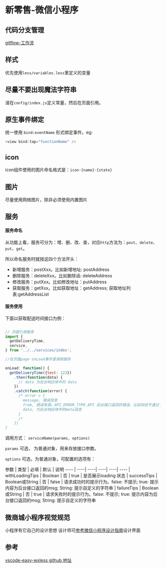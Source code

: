 # 新零售-微信小程序

## 代码分支管理
[gitflow-工作流][1]

## 样式

优先使用`less/variables.less`里定义的变量

## 尽量不要出现魔法字符串

请在`config/index.js`定义常量，然后在页面引用。

## 原生事件绑定

统一使用 `bind:eventName` 形式绑定事件。eg:

```js
<view bind:tap="functionName" />
```

## icon

icon组件使用的图片命名格式是：`icon-{name}-{state}`

## 图片

尽量使用网络图片，除非必须使用内置图片

## 服务

#### 服务命名
 
从功能上看，服务可分为：增、删、改、查，对应`http`方法为：`post`、`delete`、`put`、`get`。

所以命名服务时就按这四个方法开头：

- 新增服务：postXxx。比如新增地址: postAddress
- 删除服务：deleteXxx。比如删除䢑: deleteAddress
- 修改服务：putXxx。比如修改地址：putAddress
- 获取服务：getXxx。比如获取地址：getAddress; 获取地址列表:getAddressList

#### 服务使用

下面以获取配送时间接口为例：

```js

// 页面引用服务
import {
  getDeliveryTime,
  service,
} from '../../services/index';

//在页面page onLoad事件里调用服务

onLoad: function() {
  getDeliveryTime({test: 123})
    .then(function(data) {
      // data 为后台响应体中的 data
    })
    .catch(function(error) {
      /* error = {
        message, 错误信息
        from, 错误来源。API_ERROR_TYPE.API 后台接口返回的错误，比如校验不通过；API_ERROR_TYPE.HTTP 其他因素返回的错误, 比如断网等。
        data, 为后台响应体中的meta信息
      }
      /*
    })
}

```
调用方式：
`serviceName(params, options)`

`params` 可选， 为普通对象，用来存放接口参数。

`options` 可选，为普通对象，可配置的选项有：

参数 | 类型 | 必填 | 默认 | 说明 
---- | ----| ----| ----| ----| ----
| withLoadingTips | Boolean | 否 | true | 是否展示loading 状态
| successTips | Boolean或String | 否 | false | 请求成功时的提示行为。false: 不提示; true: 提示内容为后台接口返回的msg; String: 提示自定义的字符串
| failureTips | Boolean或String | 否 | true | 请求失败时的提示行为。false: 不提示; true: 提示内容为后台接口返回的msg; String: 提示自定义的字符串

## 微商城小程序视觉规范

小程序有它自己的设计思想 设计师可[参考微信小程序设计指南][3]设计界面

## 参考

[vscode-easy-wxless github 地址][2]

[1]:https://github.com/xfxb/fe-specification/blob/master/gitflow.md "gitflow-工作流"
[2]:https://github.com/yunfeizuo/vscode-easy-wxless "vscode-easy-wxless github 地址"
[3]:https://developers.weixin.qq.com/miniprogram/design/index.html?t=18092720 "微信小程序设计指南"

